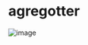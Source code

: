 # agregotter
![image](https://github.com/user-attachments/assets/c6e1dd47-032f-42fe-bf05-c99f2bb0ae1f)
